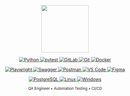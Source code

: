 <div align="center">
  <img src="https://media.tenor.com/tQThay3xZ-oAAAAi/cat.gif" width="150px">
  
  <p>
    <!-- Python -->
    <a href="https://www.python.org/" target="_blank" rel="noopener noreferrer">
      <img alt="Python" src="https://img.shields.io/badge/Python-3776AB?logo=python&logoColor=white" />
    </a>
    <!-- Pytest -->
    <a href="https://docs.pytest.org/" target="_blank" rel="noopener noreferrer">
      <img alt="pytest" src="https://img.shields.io/badge/pytest-0A9EDC?logo=pytest&logoColor=white" />
    </a>
    <!-- GitLab -->
    <a href="https://about.gitlab.com/" target="_blank" rel="noopener noreferrer">
      <img alt="GitLab" src="https://img.shields.io/badge/GitLab-FC6D26?logo=gitlab&logoColor=white" />
    </a>
    <!-- Git -->
    <a href="https://git-scm.com/" target="_blank" rel="noopener noreferrer">
      <img alt="Git" src="https://img.shields.io/badge/Git-F05032?logo=git&logoColor=white" />
    </a>
    <!-- Docker -->
    <a href="https://www.docker.com/" target="_blank" rel="noopener noreferrer">
      <img alt="Docker" src="https://img.shields.io/badge/Docker-2496ED?logo=docker&logoColor=white" />
    </a>
  </p>
  
  <p>
    <!-- Playwright -->
    <a href="https://playwright.dev/" target="_blank" rel="noopener noreferrer">
      <img alt="Playwright" src="https://img.shields.io/badge/Playwright-2EAD33?logo=playwright&logoColor=white" />
    </a>
    <!-- Swagger -->
    <a href="https://swagger.io/" target="_blank" rel="noopener noreferrer">
      <img alt="Swagger" src="https://img.shields.io/badge/Swagger-85EA2D?logo=swagger&logoColor=black" />
    </a>
    <!-- Postman -->
    <a href="https://www.postman.com/" target="_blank" rel="noopener noreferrer">
      <img alt="Postman" src="https://img.shields.io/badge/Postman-FF6C37?logo=postman&logoColor=white" />
    </a>
    <!-- VS Code -->
    <a href="https://code.visualstudio.com/" target="_blank" rel="noopener noreferrer">
      <img alt="VS Code" src="https://img.shields.io/badge/VS_Code-007ACC?logo=visualstudiocode&logoColor=white" />
    </a>
    <!-- Figma -->
    <a href="https://www.figma.com/" target="_blank" rel="noopener noreferrer">
      <img alt="Figma" src="https://img.shields.io/badge/Figma-F24E1E?logo=figma&logoColor=white" />
    </a>
  </p>
  
  <p>
    <!-- PostgreSQL -->
    <a href="https://www.postgresql.org/" target="_blank" rel="noopener noreferrer">
      <img alt="PostgreSQL" src="https://img.shields.io/badge/PostgreSQL-4169E1?logo=postgresql&logoColor=white" />
    </a>
    <!-- Linux -->
    <a href="#" target="_blank" rel="noopener noreferrer">
      <img alt="Linux" src="https://img.shields.io/badge/Linux-FCC624?logo=linux&logoColor=black" />
    </a>
    <!-- Windows -->
    <a href="#" target="_blank" rel="noopener noreferrer">
      <img alt="Windows" src="https://img.shields.io/badge/Windows-0078D6?logo=windows&logoColor=white" />
    </a>
  </p>
  
  <p>
    <small>QA Engineer • Automation Testing • CI/CD</small>
  </p>
</div>
